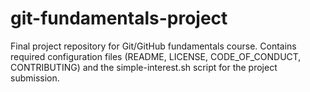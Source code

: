 # git-fundamentals-project
Final project repository for Git/GitHub fundamentals course. Contains required configuration files (README, LICENSE, CODE_OF_CONDUCT, CONTRIBUTING) and the simple-interest.sh script for the project submission.
